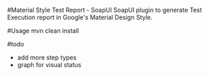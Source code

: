 #Material Style Test Report - SoapUI
SoapUI plugin to generate Test Execution report in Google's Material Design Style.

#Usage
mvn clean install

#todo
* add more step types
* graph for visual status

